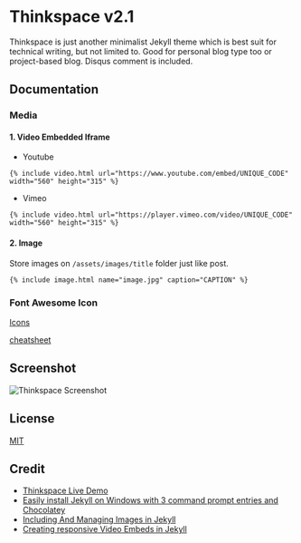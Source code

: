 # Thinkspace v2.1

Thinkspace is just another minimalist Jekyll theme which is best suit for technical writing, but not limited to. Good for personal blog type too or project-based blog. Disqus comment is included.

## Documentation

### Media

#### 1. Video Embedded Iframe

- Youtube
```
{% include video.html url="https://www.youtube.com/embed/UNIQUE_CODE" width="560" height="315" %}
```

- Vimeo
```
{% include video.html url="https://player.vimeo.com/video/UNIQUE_CODE" width="560" height="315" %}
```

#### 2. Image

Store images on `/assets/images/title` folder just like post.

```
{% include image.html name="image.jpg" caption="CAPTION" %}
```

### Font Awesome Icon

[Icons](http://fontawesome.io/icons/)   

[cheatsheet](http://fontawesome.io/cheatsheet/)   

## Screenshot

![Thinkspace Screenshot](http://i.imgur.com/IMQDB9e.png)

## License

[MIT](LICENSE.md)

## Credit
- [Thinkspace Live Demo](http://heiswayi.github.io/thinkspace/)
- [Easily install Jekyll on Windows with 3 command prompt entries and Chocolatey](https://davidburela.wordpress.com/2015/11/28/easily-install-jekyll-on-windows-with-3-command-prompt-entries-and-chocolatey/)
- [Including And Managing Images in Jekyll](https://eduardoboucas.com/blog/2014/12/07/including-and-managing-images-in-jekyll.html)
- [Creating responsive Video Embeds in Jekyll](https://eduardoboucas.com/blog/2016/12/21/responsive-video-embeds-jekyll.html)
